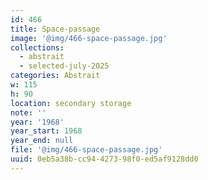 ```yaml
---
id: 466
title: Space-passage
image: '@img/466-space-passage.jpg'
collections:
  - abstrait
  - selected-july-2025
categories: Abstrait
w: 115
h: 90
location: secondary storage
note: ''
year: '1968'
year_start: 1968
year_end: null
file: '@img/466-space-passage.jpg'
uuid: 0eb5a38b-cc94-4273-98f0-ed5af9128dd0
---
```


